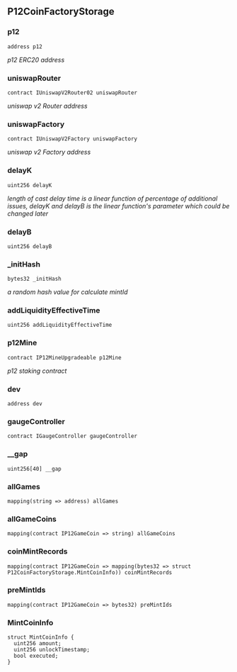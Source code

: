 ## P12CoinFactoryStorage

### p12

```solidity
address p12
```

_p12 ERC20 address_

### uniswapRouter

```solidity
contract IUniswapV2Router02 uniswapRouter
```

_uniswap v2 Router address_

### uniswapFactory

```solidity
contract IUniswapV2Factory uniswapFactory
```

_uniswap v2 Factory address_

### delayK

```solidity
uint256 delayK
```

_length of cast delay time is a linear function of percentage of additional issues,
delayK and delayB is the linear function's parameter which could be changed later_

### delayB

```solidity
uint256 delayB
```

### \_initHash

```solidity
bytes32 _initHash
```

_a random hash value for calculate mintId_

### addLiquidityEffectiveTime

```solidity
uint256 addLiquidityEffectiveTime
```

### p12Mine

```solidity
contract IP12MineUpgradeable p12Mine
```

_p12 staking contract_

### dev

```solidity
address dev
```

### gaugeController

```solidity
contract IGaugeController gaugeController
```

### \_\_gap

```solidity
uint256[40] __gap
```

### allGames

```solidity
mapping(string => address) allGames
```

### allGameCoins

```solidity
mapping(contract IP12GameCoin => string) allGameCoins
```

### coinMintRecords

```solidity
mapping(contract IP12GameCoin => mapping(bytes32 => struct P12CoinFactoryStorage.MintCoinInfo)) coinMintRecords
```

### preMintIds

```solidity
mapping(contract IP12GameCoin => bytes32) preMintIds
```

### MintCoinInfo

```solidity
struct MintCoinInfo {
  uint256 amount;
  uint256 unlockTimestamp;
  bool executed;
}

```
